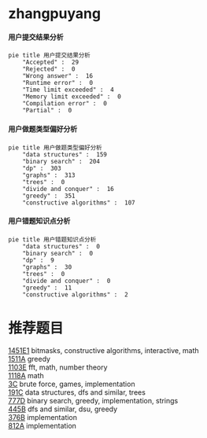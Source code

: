 # zhangpuyang

<!-- tabs:start -->



#### **用户提交结果分析**

```mermaid
pie title 用户提交结果分析
    "Accepted" :  29
    "Rejected" :  0
    "Wrong answer" :  16
    "Runtime error" :  0
    "Time limit exceeded" :  4
    "Memory limit exceeded" :  0
    "Compilation error" :  0
    "Partial" :  0
```

#### **用户做题类型偏好分析**

```mermaid
pie title 用户做题类型偏好分析
    "data structures" :  159
    "binary search" :  204
    "dp" :  303
    "graphs" :  313
    "trees" :  0
    "divide and conquer" :  16
    "greedy" :  351
    "constructive algorithms" :  107
```
#### **用户错题知识点分析**

```mermaid
pie title 用户错题知识点分析
    "data structures" :  0
    "binary search" :  0
    "dp" :  9
    "graphs" :  30
    "trees" :  0
    "divide and conquer" :  0
    "greedy" :  11
    "constructive algorithms" :  2
```



<!-- tabs:end -->
# 推荐题目
[1451E1](https://codeforces.com/contest/1451E/problem/1)		bitmasks,
                        constructive algorithms,
                        interactive,
                        math		  
[1511A](https://codeforces.com/contest/1511/problem/A)		greedy		  
[1103E](https://codeforces.com/contest/1103/problem/E)		fft,
                        math,
                        number theory		  
[1118A](https://codeforces.com/contest/1118/problem/A)		math		  
[3C](https://codeforces.com/contest/3/problem/C)		brute force,
                        games,
                        implementation		  
[191C](https://codeforces.com/contest/191/problem/C)		data structures,
                        dfs and similar,
                        trees		  
[777D](https://codeforces.com/contest/777/problem/D)		binary search,
                        greedy,
                        implementation,
                        strings		  
[445B](https://codeforces.com/contest/445/problem/B)		dfs and similar,
                        dsu,
                        greedy		  
[376B](https://codeforces.com/contest/376/problem/B)		implementation		  
[812A](https://codeforces.com/contest/812/problem/A)		implementation		  
